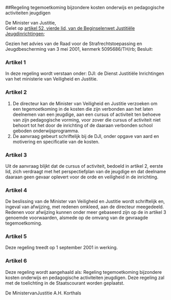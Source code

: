 <meta http-equiv='Content-Type' content='text/html; charset=utf-8' />

##Regeling tegemoetkoming bijzondere kosten onderwijs en pedagogische activiteiten jeugdigen 

De Minister van Justitie,  
Gelet op [artikel 52, vierde lid, van de Beginselenwet Justitiële Jeugdinrichtingen](../../../../../../../../../../wet/beginselenwet/justitiële/jeugdinrichtingen/BWBR0011756/README.md);

Gezien het advies van de Raad voor de Strafrechtstoepassing en Jeugdbescherming van 3 mei 2001, kenmerk 5095686/TH/rb;
Besluit:     

### Artikel  1  

In deze regeling wordt verstaan onder: DJI: de Dienst Justitiële Inrichtingen van het ministerie van Veiligheid en Justitie.  

### Artikel  2  

1.  De directeur kan de Minister van Veiligheid en Justitie verzoeken om een tegemoetkoming in de kosten die zijn verbonden aan het laten deelnemen van een jeugdige, aan een cursus of activiteit ten behoeve van zijn pedagogische vorming, voor zover die cursus of activiteit niet behoort tot het door de inrichting of de daaraan verbonden school geboden onderwijsprogramma.   
2.  De aanvraag gebeurt schriftelijk bij de DJI, onder opgave van aard en motivering en specificatie van de kosten.   

### Artikel  3  

Uit de aanvraag blijkt dat de cursus of activiteit, bedoeld in artikel 2, eerste lid, zich verdraagt met het perspectiefplan van de jeugdige en dat deelname daaraan geen gevaar oplevert voor de orde en veiligheid in de inrichting.  

### Artikel  4  

De beslissing van de Minister van Veiligheid en Justitie wordt schriftelijk en, ingeval van afwijzing, met redenen omkleed, aan de directeur meegedeeld. Redenen voor afwijzing kunnen onder meer gebaseerd zijn op de in artikel 3 genoemde voorwaarden, alsmede op de omvang van de gevraagde tegemoetkoming.  

### Artikel  5  

Deze regeling treedt op 1 september 2001 in werking.  

### Artikel  6  

Deze regeling wordt aangehaald als: Regeling tegemoetkoming bijzondere kosten onderwijs en pedagogische activiteiten jeugdigen. 
Deze regeling zal met de toelichting in de Staatscourant worden geplaatst.   

De 
MinistervanJustitie 
A.H. Korthals      
